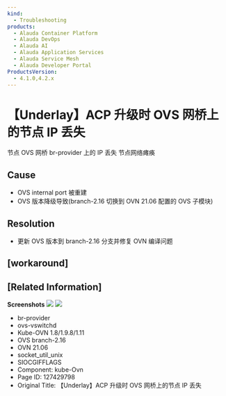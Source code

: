 ```yaml
---
kind:
  - Troubleshooting
products:
  - Alauda Container Platform
  - Alauda DevOps
  - Alauda AI
  - Alauda Application Services
  - Alauda Service Mesh
  - Alauda Developer Portal
ProductsVersion:
  - 4.1.0,4.2.x
---
```

<!-- A type of document that involves encountering a fault, diagnosing it, performing root cause analysis, and providing solutions. -->

# 【Underlay】ACP 升级时 OVS 网桥上的节点 IP 丢失

节点 OVS 网桥 br-provider 上的 IP 丢失 节点网络瘫痪

## Cause
- OVS internal port 被重建
- OVS 版本降级导致(branch-2.16 切换到 OVN 21.06 配置的 OVS 子模块)

## Resolution
- 更新 OVS 版本到 branch-2.16 分支并修复 OVN 编译问题

## [workaround]

## [Related Information]
**Screenshots**
![](https://jira.alauda.cn/secure/attachment/126277/126277_image-2022-10-25-11-13-26-328.png) ![](https://jira.alauda.cn/secure/attachment/126278/126278_image-2022-10-25-11-13-34-795.png)
- br-provider
- ovs-vswitchd
- Kube-OVN 1.8/1.9.8/1.11
- OVS branch-2.16
- OVN 21.06
- socket_util_unix
- SIOCGIFFLAGS
- Component: kube-Ovn
- Page ID: 127429798
- Original Title: 【Underlay】ACP 升级时 OVS 网桥上的节点 IP 丢失
